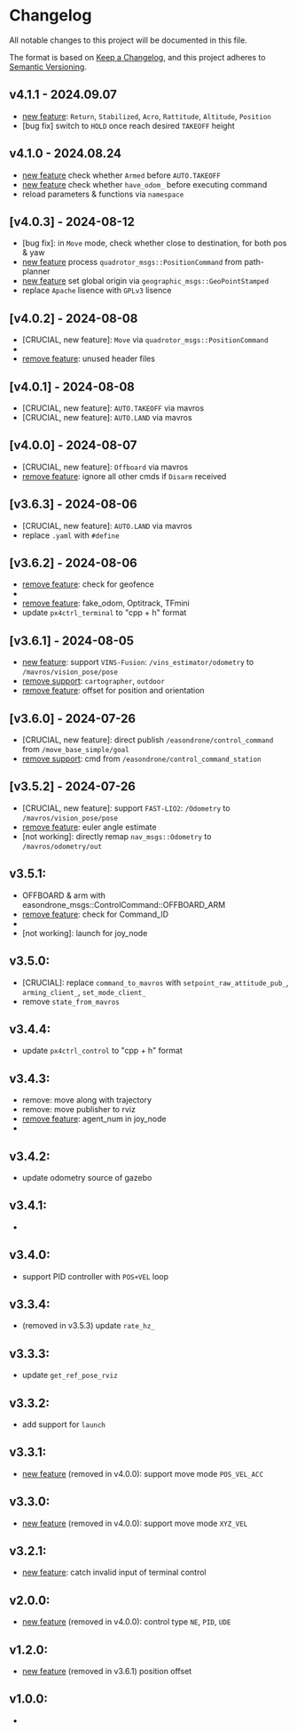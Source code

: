 # Changelog

All notable changes to this project will be documented in this file.

The format is based on [Keep a Changelog](https://keepachangelog.com/en/1.1.0/),
and this project adheres to [Semantic Versioning](https://semver.org/spec/v2.0.0.html).

## v4.1.1 - 2024.09.07
- [new feature]: `Return`, `Stabilized`, `Acro`, `Rattitude`, `Altitude`, `Position`
- [bug fix] switch to `HOLD` once reach desired `TAKEOFF` height

## v4.1.0 - 2024.08.24
- [new feature] check whether `Armed` before `AUTO.TAKEOFF`
- [new feature] check whether `have_odom_` before executing command
- reload parameters & functions via `namespace`

## [v4.0.3] - 2024-08-12
- [bug fix]: in `Move` mode, check whether close to destination, for both pos & yaw
- [new feature] process `quadrotor_msgs::PositionCommand` from path-planner
- [new feature] set global origin via `geographic_msgs::GeoPointStamped`
- replace `Apache` lisence with `GPLv3` lisence

## [v4.0.2] - 2024-08-08
- [CRUCIAL, new feature]: `Move` via `quadrotor_msgs::PositionCommand`
- [remove feature]: `Drone_odom`
- [remove feature]: unused header files

## [v4.0.1] - 2024-08-08
- [CRUCIAL, new feature]: `AUTO.TAKEOFF` via mavros
- [CRUCIAL, new feature]: `AUTO.LAND` via mavros

## [v4.0.0] - 2024-08-07
- [CRUCIAL, new feature]: `Offboard` via mavros
- [remove feature]: ignore all other cmds if `Disarm` received

## [v3.6.3] - 2024-08-06
- [CRUCIAL, new feature]: `AUTO.LAND` via mavros
- replace `.yaml` with `#define`

## [v3.6.2] - 2024-08-06
- [remove feature]: check for geofence
- [remove feature]: `easondrone_msgs::ControlCommand::Idle`
- [remove feature]: fake_odom, Optitrack, TFmini
- update `px4ctrl_terminal` to "cpp + h" format

## [v3.6.1] - 2024-08-05
- [new feature]: support `VINS-Fusion`: `/vins_estimator/odometry` to `/mavros/vision_pose/pose`
- [remove support]: `cartographer`, `outdoor`
- [remove feature]: offset for position and orientation

## [v3.6.0] - 2024-07-26
- [CRUCIAL, new feature]: direct publish `/easondrone/control_command` from `/move_base_simple/goal`
- [remove support]: cmd from `/easondrone/control_command_station`

## [v3.5.2] - 2024-07-26
- [CRUCIAL, new feature]: support `FAST-LIO2`: `/Odometry` to `/mavros/vision_pose/pose`
- [remove feature]: euler angle estimate
- [not working]: directly remap `nav_msgs::Odometry` to `/mavros/odometry/out`

## v3.5.1:
- OFFBOARD & arm with easondrone_msgs::ControlCommand::OFFBOARD_ARM
- [remove feature]: check for Command_ID
- [remove feature]: `time_from_start`
- [not working]: launch for joy_node

## v3.5.0:
- [CRUCIAL]: replace `command_to_mavros` with `setpoint_raw_attitude_pub_`, `arming_client_`, `set_mode_client_`
- remove `state_from_mavros`

## v3.4.4:
- update `px4ctrl_control` to "cpp + h" format

## v3.4.3: 
- remove: move along with trajectory
- remove: move publisher to rviz
- [remove feature]: agent_num in joy_node
- [remove support]: keyboard_control

## v3.4.2: 
- update odometry source of gazebo

## v3.4.1: 
- [remove feature]: `message_pub`

## v3.4.0: 
- support PID controller with `POS+VEL` loop

## v3.3.4: 
- (removed in v3.5.3) update `rate_hz_` 

## v3.3.3:
- update `get_ref_pose_rviz`

## v3.3.2: 
- add support for `launch`

## v3.3.1: 
- [new feature] (removed in v4.0.0): support move mode `POS_VEL_ACC`

## v3.3.0: 
- [new feature] (removed in v4.0.0): support move mode `XYZ_VEL`

## v3.2.1: 
- [new feature]: catch invalid input of terminal control

## v2.0.0: 
- [new feature] (removed in v4.0.0): control type `NE`, `PID`, `UDE`

## v1.2.0: 
- [new feature]  (removed in v3.6.1) position offset

## v1.0.0: 
- [new feature]: `VICON`
